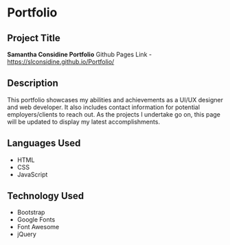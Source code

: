 # Portfolio
## Project Title
**Samantha Considine Portfolio**
Github Pages Link - https://slconsidine.github.io/Portfolio/

## Description
This portfolio showcases my abilities and achievements as a UI/UX designer and web developer. It also includes contact information for potential employers/clients to reach out. As the projects I undertake go on, this page will be updated to display my latest accomplishments.

## Languages Used
* HTML
* CSS
* JavaScript

## Technology Used
* Bootstrap
* Google Fonts
* Font Awesome
* jQuery
